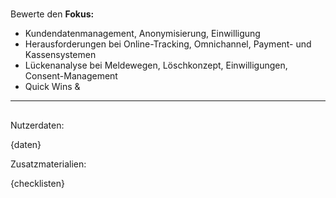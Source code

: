 # 
Bewerte den 
**Fokus:**
- Kundendatenmanagement, Anonymisierung, Einwilligung
- Herausforderungen bei Online-Tracking, Omnichannel, Payment- und Kassensystemen
- Lückenanalyse bei Meldewegen, Löschkonzept, Einwilligungen, Consent-Management
- Quick Wins & 
---

## 
Nutzerdaten:

{daten}

Zusatzmaterialien:

{checklisten}